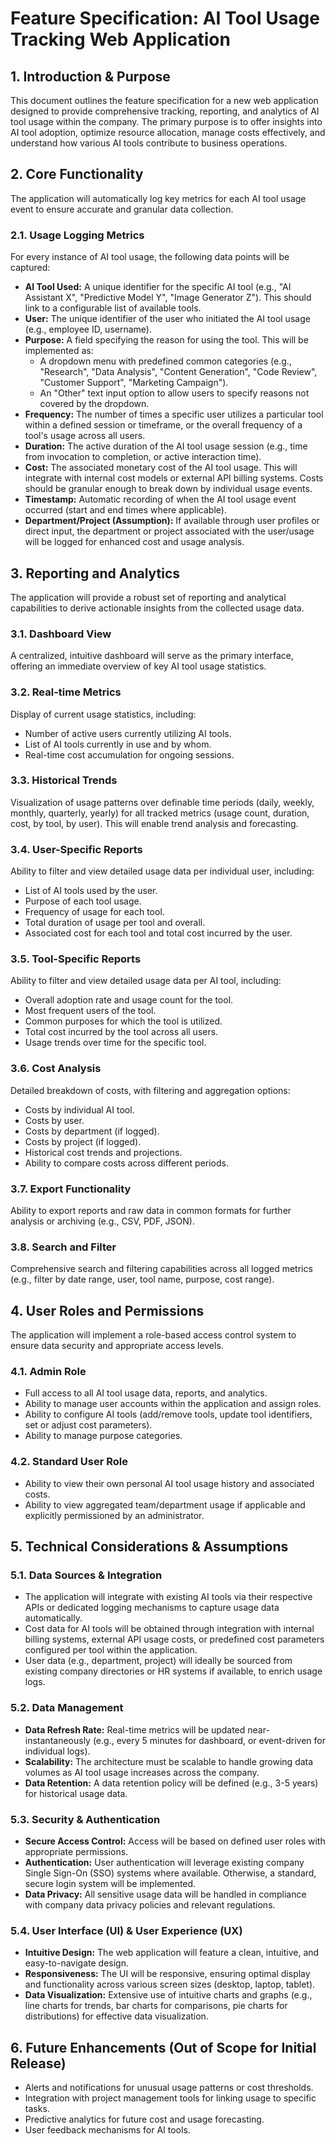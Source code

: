 # Feature Specification: AI Tool Usage Tracking Web Application

## 1. Introduction & Purpose

This document outlines the feature specification for a new web application designed to provide comprehensive tracking, reporting, and analytics of AI tool usage within the company. The primary purpose is to offer insights into AI tool adoption, optimize resource allocation, manage costs effectively, and understand how various AI tools contribute to business operations.

## 2. Core Functionality

The application will automatically log key metrics for each AI tool usage event to ensure accurate and granular data collection.

### 2.1. Usage Logging Metrics

For every instance of AI tool usage, the following data points will be captured:

*   **AI Tool Used:** A unique identifier for the specific AI tool (e.g., "AI Assistant X", "Predictive Model Y", "Image Generator Z"). This should link to a configurable list of available tools.
*   **User:** The unique identifier of the user who initiated the AI tool usage (e.g., employee ID, username).
*   **Purpose:** A field specifying the reason for using the tool. This will be implemented as:
    *   A dropdown menu with predefined common categories (e.g., "Research", "Data Analysis", "Content Generation", "Code Review", "Customer Support", "Marketing Campaign").
    *   An "Other" text input option to allow users to specify reasons not covered by the dropdown.
*   **Frequency:** The number of times a specific user utilizes a particular tool within a defined session or timeframe, or the overall frequency of a tool's usage across all users.
*   **Duration:** The active duration of the AI tool usage session (e.g., time from invocation to completion, or active interaction time).
*   **Cost:** The associated monetary cost of the AI tool usage. This will integrate with internal cost models or external API billing systems. Costs should be granular enough to break down by individual usage events.
*   **Timestamp:** Automatic recording of when the AI tool usage event occurred (start and end times where applicable).
*   **Department/Project (Assumption):** If available through user profiles or direct input, the department or project associated with the user/usage will be logged for enhanced cost and usage analysis.

## 3. Reporting and Analytics

The application will provide a robust set of reporting and analytical capabilities to derive actionable insights from the collected usage data.

### 3.1. Dashboard View

A centralized, intuitive dashboard will serve as the primary interface, offering an immediate overview of key AI tool usage statistics.

### 3.2. Real-time Metrics

Display of current usage statistics, including:
*   Number of active users currently utilizing AI tools.
*   List of AI tools currently in use and by whom.
*   Real-time cost accumulation for ongoing sessions.

### 3.3. Historical Trends

Visualization of usage patterns over definable time periods (daily, weekly, monthly, quarterly, yearly) for all tracked metrics (usage count, duration, cost, by tool, by user). This will enable trend analysis and forecasting.

### 3.4. User-Specific Reports

Ability to filter and view detailed usage data per individual user, including:
*   List of AI tools used by the user.
*   Purpose of each tool usage.
*   Frequency of usage for each tool.
*   Total duration of usage per tool and overall.
*   Associated cost for each tool and total cost incurred by the user.

### 3.5. Tool-Specific Reports

Ability to filter and view detailed usage data per AI tool, including:
*   Overall adoption rate and usage count for the tool.
*   Most frequent users of the tool.
*   Common purposes for which the tool is utilized.
*   Total cost incurred by the tool across all users.
*   Usage trends over time for the specific tool.

### 3.6. Cost Analysis

Detailed breakdown of costs, with filtering and aggregation options:
*   Costs by individual AI tool.
*   Costs by user.
*   Costs by department (if logged).
*   Costs by project (if logged).
*   Historical cost trends and projections.
*   Ability to compare costs across different periods.

### 3.7. Export Functionality

Ability to export reports and raw data in common formats for further analysis or archiving (e.g., CSV, PDF, JSON).

### 3.8. Search and Filter

Comprehensive search and filtering capabilities across all logged metrics (e.g., filter by date range, user, tool name, purpose, cost range).

## 4. User Roles and Permissions

The application will implement a role-based access control system to ensure data security and appropriate access levels.

### 4.1. Admin Role

*   Full access to all AI tool usage data, reports, and analytics.
*   Ability to manage user accounts within the application and assign roles.
*   Ability to configure AI tools (add/remove tools, update tool identifiers, set or adjust cost parameters).
*   Ability to manage purpose categories.

### 4.2. Standard User Role

*   Ability to view their own personal AI tool usage history and associated costs.
*   Ability to view aggregated team/department usage if applicable and explicitly permissioned by an administrator.

## 5. Technical Considerations & Assumptions

### 5.1. Data Sources & Integration

*   The application will integrate with existing AI tools via their respective APIs or dedicated logging mechanisms to capture usage data automatically.
*   Cost data for AI tools will be obtained through integration with internal billing systems, external API usage costs, or predefined cost parameters configured per tool within the application.
*   User data (e.g., department, project) will ideally be sourced from existing company directories or HR systems if available, to enrich usage logs.

### 5.2. Data Management

*   **Data Refresh Rate:** Real-time metrics will be updated near-instantaneously (e.g., every 5 minutes for dashboard, or event-driven for individual logs).
*   **Scalability:** The architecture must be scalable to handle growing data volumes as AI tool usage increases across the company.
*   **Data Retention:** A data retention policy will be defined (e.g., 3-5 years) for historical usage data.

### 5.3. Security & Authentication

*   **Secure Access Control:** Access will be based on defined user roles with appropriate permissions.
*   **Authentication:** User authentication will leverage existing company Single Sign-On (SSO) systems where available. Otherwise, a standard, secure login system will be implemented.
*   **Data Privacy:** All sensitive usage data will be handled in compliance with company data privacy policies and relevant regulations.

### 5.4. User Interface (UI) & User Experience (UX)

*   **Intuitive Design:** The web application will feature a clean, intuitive, and easy-to-navigate design.
*   **Responsiveness:** The UI will be responsive, ensuring optimal display and functionality across various screen sizes (desktop, laptop, tablet).
*   **Data Visualization:** Extensive use of intuitive charts and graphs (e.g., line charts for trends, bar charts for comparisons, pie charts for distributions) for effective data visualization.

## 6. Future Enhancements (Out of Scope for Initial Release)

*   Alerts and notifications for unusual usage patterns or cost thresholds.
*   Integration with project management tools for linking usage to specific tasks.
*   Predictive analytics for future cost and usage forecasting.
*   User feedback mechanisms for AI tools.
